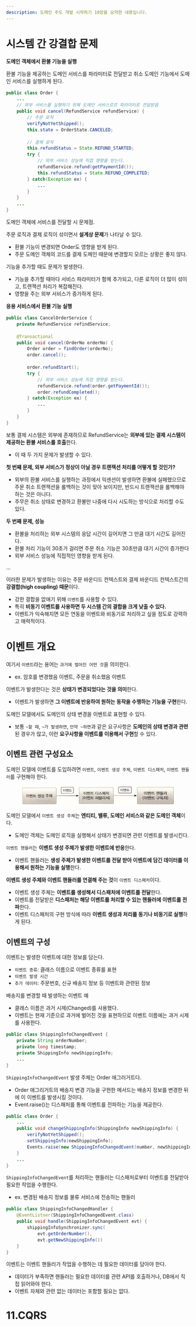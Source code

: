 ```yaml
---
description: 도메인 주도 개발 시작하기 10장을 요약한 내용입니다.
---
```


# 시스템 간 강결합 문제

**도메인 객체에서 환불 기능을 실행**

환불 기능을 제공하는 도메인 서비스를 파라미터로 전달받고 취소 도메인 기능에서 도메인 서비스를 실행하게 된다.

```java
public class Order {
    ...
    // 외부 서비스를 실행하기 위해 도메인 서비스르르 파라미터로 전달받음
    public void cancel(RefundService refundService) {
        // 주문 로직
        verifyNotYetShipped();
        this.state = OrderState.CANCELED;
        
        // 결제 로직
        this.refundStatus = State.REFUND_STARTED;
        try {
            // 외부 서비스 성능에 직접 영향을 받는다.
            refundService.refund(getPaymentId());
            this.refundStatus = State.REFUND_COMPLETED;
        } catch(Exception ex) {
            ...
        }
    }
    ...
}
```

도메인 객체에 서비스를 전달할 시 문제점.

주문 로직과 결제 로직이 섞이면서 **설계상 문제**가 나타날 수 있다.
- 환불 기능이 변경되면 Order도 영향을 받게 된다.
- 주문 도메인 객체의 코드를 결제 도메인 때문에 변경할지 모르는 상황은 좋지 않다.

기능을 추가할 때도 문제가 발생한다.
- 기능을 추가할 때마다 서비스 파라미터가 함께 추가되고, 다른 로직이 더 많이 섞이고, 트랜잭션 처리가 복잡해진다.
- 영향을 주는 외부 서비스가 증가하게 된다.

**응용 서비스에서 환불 기능 실행**

```java
public class CancelOrderService {
    private RefundService refindService;

    @Transactional
    public void cancel(OrderNo orderNo) {
        Order order = findOrder(orderNo);
        order.cancel();

        order.refundStart();
        try {
            // 외부 서비스 성능에 직접 영향을 받는다.
            refundService.refund(order.getPaymentId());
            order.refundCompleted();
        } catch(Exception ex) {
            ...
        }
    }
}
```

보통 결제 시스템은 외부에 존재하므로 RefundService는 **외부에 있는 결제 시스템이 제공하는 환불 서비스를 호출**한다.
- 이 때 두 가지 문제가 발생할 수 있다.

**첫 번쨰 문제, 외부 서비스가 정상이 아닐 경우 트랜잭션 처리를 어떻게 할 것인가?**
- 외부의 환불 서비스를 실행하는 과정에서 익센션이 발생하면 환불에 실패했으므로 주문 취소 트랜잭션을 롤백하는 것이 맞아 보이지만, 반드시 트랜잭션을 롤백해야 하는 것은 아니다.
- 주무은 취소 상태로 변경하고 환불만 나중에 다시 시도하는 방식으로 처리할 수도 있다.

**두 번째 문제, 성능**
- 환불을 처리하는 외부 시스템의 응답 시간이 길어지면 그 만큼 대기 시간도 길어진다.
- 환불 처리 기능이 30초가 걸리면 주문 취소 기능은 30초만큼 대기 시간이 증가한다
- 외부 서비스 성능에 직접적인 영향을 받게 된다.

...

이러한 문제가 발생하는 이유는 주문 바운디드 컨텍스트와 결제 바운디드 컨텍스트간의 **강결합(high coupling) 때문**이다.
- 강한 결합을 없애기 위해 `이벤트`를 사용할 수 있다.
- 특히 **비동기 이벤트를 사용하면 두 시스템 간의 결합을 크게 낮출 수 있다.**
- 이벤트가 익숙해지면 모든 연동을 이벤트와 비동기로 처리하고 싶을 정도로 강력하고 매력적이다.

# 이벤트 개요

여기서 `이벤트`라는 용어는 `과거에 벌어진 어떤 것`을 의미한다.
- ex. 암호를 변경했음 이벤트, 주문을 취소했음 이벤트

이벤트가 발생한다는 것은 **상태가 변경되었다는 것을 의미**한다.
- 이벤트가 발생하면 **그 이벤트에 반응하여 원하는 동작을 수행하는 기능을 구현**한다.

도메인 모델에서도 도메인의 상태 변경을 이벤트로 표현할 수 있다.
- 보통 `~할 때`, `~가 발생하면`, `만약 ~하면`과 같은 요구사항은 **도메인의 상태 변경과 관련**된 경우가 많고, 이런 **요구사항을 이벤트를 이용해서 구현**할 수 있다.

## 이벤트 관련 구성요소

도메인 모델에 이벤트를 도입하려면 `이벤트`, `이벤트 생성 주체`, `이벤트 디스패처`, `이벤트 핸들러`를 구현해야 한다.

<figure><img src="../../.gitbook/assets/ddd-start/event-1.png" alt=""><figcaption></figcaption></figure>

도메인 모델에서 `이벤트 생성 주체`는 **엔티티, 밸류, 도메인 서비스와 같은 도메인 객체**이다.
- 도메인 객체는 도메인 로직을 실행해서 상태가 변경되면 관련 이벤트를 발생시킨다.

`이벤트 핸들러`는 **이벤트 생성 주체가 발생한 이벤트에 반응**한다.
- 이벤트 핸들러는 **생성 주체가 발생한 이벤트를 전달 받아 이벤트에 담긴 데이터를 이용해서 원하는 기능을 실행**한다.

**이벤트 생성 주체와 이벤트 핸들러를 연결해 주는 것**이 `이벤트 디스패처`이다.
- 이벤트 생성 주체는 **이벤트를 생성해서 디스패처에 이벤트를 전달**한다.
- 이벤트를 전달받은 **디스패처는 해당 이벤트를 처리할 수 있는 핸들러에 이벤트를 전파**한다.
- 이벤트 디스패처의 구현 방식에 따라 **이벤트 생성과 처리를 동기나 비동기로 실행**하게 된다.

## 이벤트의 구성

이벤트는 발생한 이벤트에 대한 정보를 담는다.
- `이벤트 종류`: 클래스 이름으로 이벤트 종류를 표현
- `이벤트 발생 시간`
- `추가 데이터`: 주문번호, 신규 배송지 정보 등 이벤트와 관련된 정보

배송지를 변경할 때 발생하는 이벤트 예
- 클래스 이름은 과거 시제(Changed)를 사용했다.
- 이벤트는 현재 기준으로 과거에 벌어진 것을 표현하므로 이벤트 이름에는 과거 시제를 사용한다.

```java
public class ShippingInfoChangedEvent {
    private String orderNumber;
    private long timestamp;
    private ShippingInfo newShippingInfo;
    ...
}
```

`ShippingInfoChangedEvent` 발생 주체는 Order 애그러거트다.
- Order 애그리거트의 배송지 변경 기능을 구현한 메서드는 배송지 정보를 변경한 뒤에 이 이벤트를 발생시킬 것이다.
- Event.raise()는 디스패처를 통해 이벤트를 전파하는 기능을 제공한다.

```java
public class Order {
    ...
    public void changeShippingInfo(ShippingInfo newShippingInfo) {
        verifyNotYetShipped();
        setShippingInfo(newShippingInfo);
        Events.raise(new ShippingInfoChangedEvent(number, newShippingInfo));
    }
    ...
}
```

`ShippingInfoChangedEvent`를 처리하는 핸들러는 디스패처로부터 이벤트를 전달받아 필요한 작업을 수행한다.
- ex. 변경된 배송지 정보를 물류 서비스에 전송하는 핸들러

```java
public class ShippingInfoChangedHandler {
    @EventListner(ShippingInfoChangedEvent.class)
    public void handle(ShippingInfoChangedEvent evt) {
        shippingInfoSynchronizer.sync(
            evt.getOrderNumber(),
            evt.getNewShippingInfo())
    }
}
```

이벤트는 이벤트 핸들러가 작업을 수행하는 데 필요한 데이터를 담아야 한다.
- 데이터가 부족하면 핸들러는 필요한 데이터를 관련 API를 호출하거나, DB에서 직접 읽어와야 한다.
- 이벤트 자체와 관련 없는 데이터는 포함할 필요는 없다.



# 11.CQRS